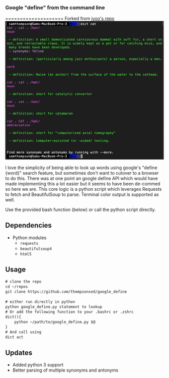 ### Google "define" from the command line
====================
Forked from [jyoo's repo](https://github.com/jyoo/command-line-thesaurus)
![img](terminal.png)

I love the simplicity of being able to look up words using google's "define {word}" search feature, but sometimes don't want to cutover to a browser to do this. There was at one point an google define API which would have made implementing this a lot easier but it seems to have been de-commed so here we are. This core logic is a python script which leverages Requests to fetch and BeautifulSoup to parse. Terminal color output is supported as well.

Use the provided bash function (below) or call the python script directly.

## Dependencies
* Python modules
    * `requests`
    * `beautifulsoup4`
    * `html5`

## Usage
```
# clone the repo
cd ~/repos
git clone https://github.com/thompsonsed/google_define

# either run directly in python
python google_define.py statement to lookup
# Or add the following function to your .bashrc or .zshrc
dict(){
    python ~/path/to/google_define.py $@
}
# And call using
dict act
```


## Updates
- Added python 3 support
- Better parsing of multiple synonyms and antonyms
